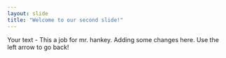 ```yaml
---
layout: slide
title: "Welcome to our second slide!"
---
```

Your text - This a job for mr. hankey. Adding some changes here.
Use the left arrow to go back!
